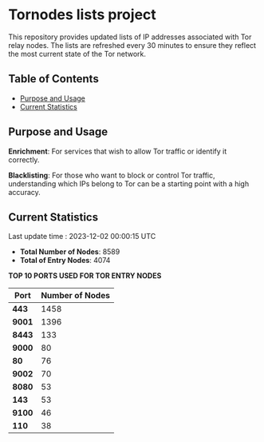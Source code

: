 # Tornodes lists project

This repository provides updated lists of IP addresses associated with Tor relay nodes. The lists are refreshed every 30 minutes to ensure they reflect the most current state of the Tor network.

## Table of Contents

- [Purpose and Usage](#purpose-and-usage)
- [Current Statistics](#current-statistics)


## Purpose and Usage

**Enrichment**: For services that wish to allow Tor traffic or identify it correctly.

**Blacklisting**: For those who want to block or control Tor traffic, understanding which IPs belong to Tor can be a starting point with a high accuracy.

## Current Statistics

Last update time : 2023-12-02 00:00:15 UTC

- **Total Number of Nodes**: 8589
- **Total of Entry Nodes**: 4074

**TOP 10 PORTS USED FOR TOR ENTRY NODES**

| **Port** | **Number of Nodes** |
|------|-----------------|
| **443**   | 1458  |
| **9001**   | 1396  |
| **8443**   | 133  |
| **9000**   | 80  |
| **80**   | 76  |
| **9002**   | 70  |
| **8080**   | 53  |
| **143**   | 53  |
| **9100**   | 46  |
| **110**   | 38  |

